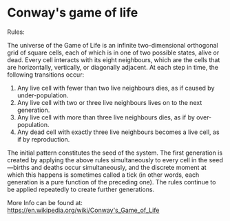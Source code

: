 # Conway's game of life

Rules:

The universe of the Game of Life is an infinite two-dimensional orthogonal grid of square cells, each of which is in one of two possible states, alive or dead. Every cell interacts with its eight neighbours, which are the cells that are horizontally, vertically, or diagonally adjacent. At each step in time, the following transitions occur:

1. Any live cell with fewer than two live neighbours dies, as if caused by 
   under-population.
2. Any live cell with two or three live neighbours lives on to the next 
   generation.
3. Any live cell with more than three live neighbours dies, as if by over-
   population.
4. Any dead cell with exactly three live neighbours becomes a live cell, as 
   if by reproduction.


The initial pattern constitutes the seed of the system. The first generation is created by applying the above rules simultaneously to every cell in the seed—births and deaths occur simultaneously, and the discrete moment at which this happens is sometimes called a tick (in other words, each generation is a pure function of the preceding one). The rules continue to be applied repeatedly to create further generations.

More Info can be found at:
https://en.wikipedia.org/wiki/Conway's_Game_of_Life

